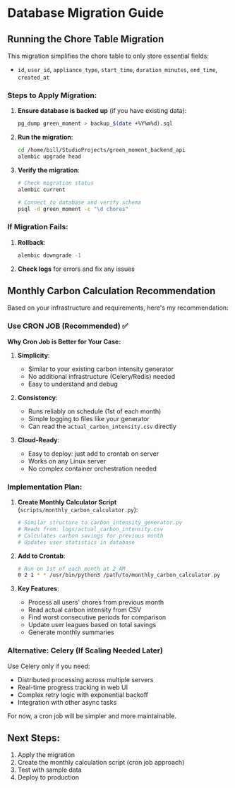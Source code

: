 # Database Migration Guide

## Running the Chore Table Migration

This migration simplifies the chore table to only store essential fields:
- `id`, `user_id`, `appliance_type`, `start_time`, `duration_minutes`, `end_time`, `created_at`

### Steps to Apply Migration:

1. **Ensure database is backed up** (if you have existing data):
   ```bash
   pg_dump green_moment > backup_$(date +%Y%m%d).sql
   ```

2. **Run the migration**:
   ```bash
   cd /home/bill/StudioProjects/green_moment_backend_api
   alembic upgrade head
   ```

3. **Verify the migration**:
   ```bash
   # Check migration status
   alembic current
   
   # Connect to database and verify schema
   psql -d green_moment -c "\d chores"
   ```

### If Migration Fails:

1. **Rollback**:
   ```bash
   alembic downgrade -1
   ```

2. **Check logs** for errors and fix any issues

## Monthly Carbon Calculation Recommendation

Based on your infrastructure and requirements, here's my recommendation:

### Use CRON JOB (Recommended) ✅

**Why Cron Job is Better for Your Case:**

1. **Simplicity**: 
   - Similar to your existing carbon intensity generator
   - No additional infrastructure (Celery/Redis) needed
   - Easy to understand and debug

2. **Consistency**: 
   - Runs reliably on schedule (1st of each month)
   - Simple logging to files like your generator
   - Can read the `actual_carbon_intensity.csv` directly

3. **Cloud-Ready**:
   - Easy to deploy: just add to crontab on server
   - Works on any Linux server
   - No complex container orchestration needed

### Implementation Plan:

1. **Create Monthly Calculator Script** (`scripts/monthly_carbon_calculator.py`):
   ```python
   # Similar structure to carbon_intensity_generator.py
   # Reads from: logs/actual_carbon_intensity.csv
   # Calculates carbon savings for previous month
   # Updates user statistics in database
   ```

2. **Add to Crontab**:
   ```bash
   # Run on 1st of each month at 2 AM
   0 2 1 * * /usr/bin/python3 /path/to/monthly_carbon_calculator.py
   ```

3. **Key Features**:
   - Process all users' chores from previous month
   - Read actual carbon intensity from CSV
   - Find worst consecutive periods for comparison
   - Update user leagues based on total savings
   - Generate monthly summaries

### Alternative: Celery (If Scaling Needed Later)

Use Celery only if you need:
- Distributed processing across multiple servers
- Real-time progress tracking in web UI
- Complex retry logic with exponential backoff
- Integration with other async tasks

For now, a cron job will be simpler and more maintainable.

## Next Steps:

1. Apply the migration
2. Create the monthly calculation script (cron job approach)
3. Test with sample data
4. Deploy to production